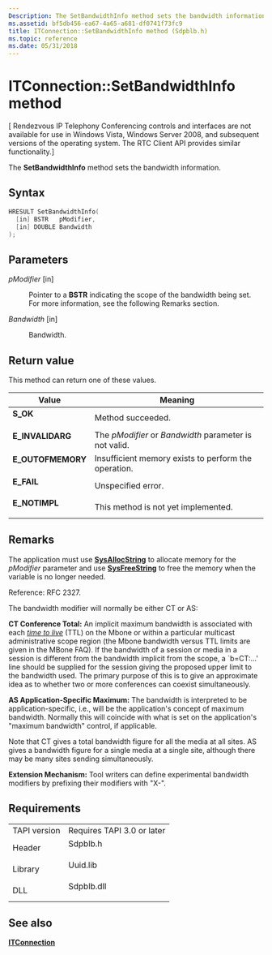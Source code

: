 ```yaml
---
Description: The SetBandwidthInfo method sets the bandwidth information.
ms.assetid: bf5db456-ea67-4a65-a681-df0741f73fc9
title: ITConnection::SetBandwidthInfo method (Sdpblb.h)
ms.topic: reference
ms.date: 05/31/2018
---
```


# ITConnection::SetBandwidthInfo method

\[ Rendezvous IP Telephony Conferencing controls and interfaces are not available for use in Windows Vista, Windows Server 2008, and subsequent versions of the operating system. The RTC Client API provides similar functionality.\]

The **SetBandwidthInfo** method sets the bandwidth information.

## Syntax


```C++
HRESULT SetBandwidthInfo(
  [in] BSTR   pModifier,
  [in] DOUBLE Bandwidth
);
```



## Parameters

<dl> <dt>

*pModifier* \[in\]
</dt> <dd>

Pointer to a **BSTR** indicating the scope of the bandwidth being set. For more information, see the following Remarks section.

</dd> <dt>

*Bandwidth* \[in\]
</dt> <dd>

Bandwidth.

</dd> </dl>

## Return value

This method can return one of these values.



| Value                                                                                         | Meaning                                                           |
|-----------------------------------------------------------------------------------------------|-------------------------------------------------------------------|
| <dl> <dt>**S\_OK**</dt> </dl>          | Method succeeded.<br/>                                      |
| <dl> <dt>**E\_INVALIDARG**</dt> </dl>  | The *pModifier* or *Bandwidth* parameter is not valid.<br/> |
| <dl> <dt>**E\_OUTOFMEMORY**</dt> </dl> | Insufficient memory exists to perform the operation.<br/>   |
| <dl> <dt>**E\_FAIL**</dt> </dl>        | Unspecified error.<br/>                                     |
| <dl> <dt>**E\_NOTIMPL**</dt> </dl>     | This method is not yet implemented.<br/>                    |



 

## Remarks

The application must use [**SysAllocString**](https://msdn.microsoft.com/en-us/library/ms221458(v=VS.71).aspx) to allocate memory for the *pModifier* parameter and use [**SysFreeString**](https://msdn.microsoft.com/en-us/library/ms221481(v=VS.71).aspx) to free the memory when the variable is no longer needed.

Reference: RFC 2327.

The bandwidth modifier will normally be either CT or AS:

**CT Conference Total:** An implicit maximum bandwidth is associated with each [*time to live*](../tapi2/t_tapgloss.md) (TTL) on the Mbone or within a particular multicast administrative scope region (the Mbone bandwidth versus TTL limits are given in the MBone FAQ). If the bandwidth of a session or media in a session is different from the bandwidth implicit from the scope, a \`b=CT:...' line should be supplied for the session giving the proposed upper limit to the bandwidth used. The primary purpose of this is to give an approximate idea as to whether two or more conferences can coexist simultaneously.

**AS Application-Specific Maximum:** The bandwidth is interpreted to be application-specific, i.e., will be the application's concept of maximum bandwidth. Normally this will coincide with what is set on the application's "maximum bandwidth" control, if applicable.

Note that CT gives a total bandwidth figure for all the media at all sites. AS gives a bandwidth figure for a single media at a single site, although there may be many sites sending simultaneously.

**Extension Mechanism:** Tool writers can define experimental bandwidth modifiers by prefixing their modifiers with "X-".

## Requirements



|                         |                                                                                       |
|-------------------------|---------------------------------------------------------------------------------------|
| TAPI version<br/> | Requires TAPI 3.0 or later<br/>                                                 |
| Header<br/>       | <dl> <dt>Sdpblb.h</dt> </dl>   |
| Library<br/>      | <dl> <dt>Uuid.lib</dt> </dl>   |
| DLL<br/>          | <dl> <dt>Sdpblb.dll</dt> </dl> |



## See also

<dl> <dt>

[**ITConnection**](itconnection.md)
</dt> </dl>

 

 




